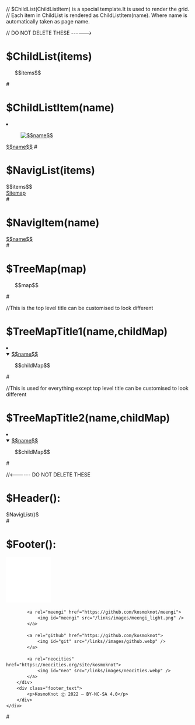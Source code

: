 // $ChildList(ChildListItem) is a special template.It is used to render the grid.
// Each item in ChildList is rendered as ChildListItem(name). Where name is automatically taken as page name.

// DO NOT DELETE THESE ------>
# $ChildList(items)
<ul class="childlist">$$items$$</ul>
#

# $ChildListItem(name)
<li><a href="$$name$$.html"><figure><img style="width:150px;" alt="$$name$$" onmouseover="onHover();" onmouseleave="onOut()" src="/links/images/$$name$$.png"></figure>$$name$$<caption></caption></a>
#

# $NavigList(items)
<div class="NavigList">$$items$$
<div class="NavigItem"> <a href="Sitemap.html">Sitemap</a></div>
</div>
#

# $NavigItem(name)
<div class="NavigItem"><a href="$$name$$.html">$$name$$</a></div>
#

# $TreeMap(map)
<ul class="TreeMap" style="list-style: none;">
$$map$$
</ul>
#

//This is the top level title can be customised to look different
# $TreeMapTitle1(name,childMap)
<li><details open>
<summary><a href="$$name$$.html">$$name$$</a></summary>
<ul style="list-style: none;">
$$childMap$$
</ul>
</details>
#

//This is used for everything except top level title can be customised to look different
# $TreeMapTitle2(name,childMap)
<li><details open>
<summary><a href="$$name$$.html">$$name$$</a></summary>
<ul style="list-style: none;">
$$childMap$$
</ul>
</details>
#

//<------ DO NOT DELETE THESE

# $Header():
<!DOCTYPE html>
<html>
<head>
    <meta charset="UTF-8">
    <meta name="description" content="Digital garden of Anup">
    <meta name="viewport" content="width=device-width, initial-scale=1.0, maximum-scale=1">
    <title>Meengi - $PageName()$ </title>
    <link rel="icon" href="/links/images/icon.png" type="image/icon type">
    <link href="/links/style.css" rel="stylesheet" type="text/css" media="all">
    <script src="/links/script.js"></script>
</head>
<body>
$NavigList()$
<div class="bodyContainer">
#

# $Footer():
</div>
</body>
<footer>
    <div class="footerContainer">
        <div class="footer">
            <a rel="license" href="http://creativecommons.org/licenses/by-nc-sa/4.0/">
                <img id="cc" alt="Creative Commons License" src="/links/images/creative_commons_min.webp" />
            </a>

            <a rel="meengi" href="https://github.com/kosmoknot/meengi">
                <img id="meengi" src="/links/images/meengi_light.png" />
            </a>

            <a rel="github" href="https://github.com/kosmoknot">
                <img id="git" src="/links//images/github.webp" />
            </a>

            <a rel="neocities" href="https://neocities.org/site/kosmoknot">
                <img id="neo" src="/links/images/neocities.webp" />
            </a>
        </div>
        <div class="footer_text">
            <p>KosmoKnot Ⓒ 2022 — BY-NC-SA 4.0</p>
        </div>
    </div>
</footer>

</html>
# 